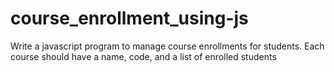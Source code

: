 # course_enrollment_using-js
Write a javascript program to manage course enrollments for students. Each course should have a name, code, and a list of enrolled students
